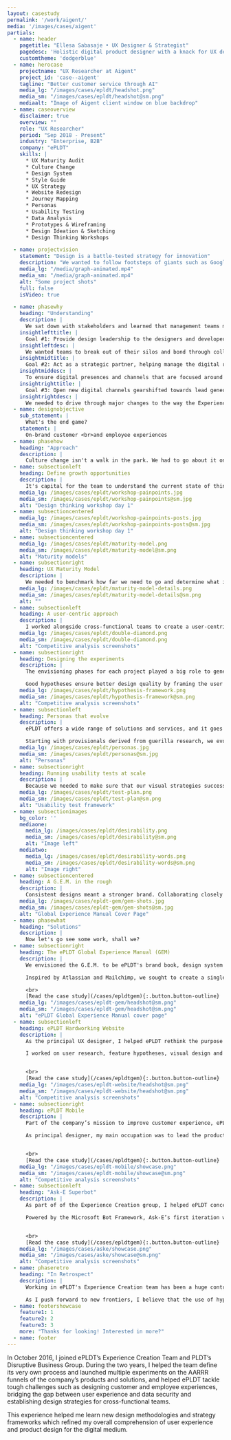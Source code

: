```yaml
---
layout: casestudy
permalink: '/work/aigent/'
media: '/images/cases/aigent'
partials:
  - name: header
    pagetitle: "Ellesa Sabasaje • UX Designer & Strategist"
    pagedesc: 'Holistic digital product designer with a knack for UX design, UX strategy, UX research, prototyping and front-end development'
    customtheme: 'dodgerblue'
  - name: herocase
    projectname: "UX Researcher at Aigent"
    project_id: 'case--aigent'
    tagline: "Better customer service through AI"
    media_lg: "/images/cases/epldt/headshot.png"
    media_sm: "/images/cases/epldt/headshot@sm.png"
    mediaalt: "Image of Aigent client window on blue backdrop"
  - name: caseoverview
    disclaimer: true
    overview: ""
    role: "UX Researcher"
    period: "Sep 2018 - Present"
    industry: "Enterprise, B2B"
    company: "ePLDT"
    skills: |
      * UX Maturity Audit    
      * Culture Change   
      * Design System    
      * Style Guide    
      * UX Strategy    
      * Website Redesign    
      * Journey Mapping
      * Personas
      * Usability Testing
      * Data Analysis
      * Prototypes & Wireframing
      * Design Ideation & Sketching    
      * Design Thinking Workshops

  - name: projectvision
    statement: "Design is a battle-tested strategy for innovation"
    description: "We wanted to follow footsteps of giants such as Google Ventures, Slack, IBM, Lenovo and Xiaomi, who found that embracing design at an early stage takes far fewer resources. We discovered that a competitive edge can be built through design."
    media_lg: "/media/graph-animated.mp4"
    media_sm: "/media/graph-animated.mp4"
    alt: "Some project shots"
    full: false
    isVideo: true

  - name: phasewhy
    heading: "Understanding"
    description: |
      We sat down with stakeholders and learned that management teams may not be aware of the strategic value of design, and do not use it as a resource for innovation. Our mission was clear &mdash;
    insightlefttitle: |
      Goal #1: Provide design leadership to the designers and developers across teams to help streamline design output and centralize resources
    insightleftdesc: |
      We wanted teams to break out of their silos and bond through collaboration and good critique. We needed to guide and upskill cross-functional teams to follow best user experience practices and to achieve operational excellence and rapid digital transformation.
    insightmidtitle: |
      Goal #2: Act as a strategic partner, helping manage the digital roadmap for the product, applications development, and marketing teams
    insightmiddesc: |
      To ensure digital presences and channels that are focused around the needs of users, we needed to have the voice of the user present in every roadmapping session.
    insightrighttitle: |
      Goal #3: Open new digital channels gearshifted towards lead generation, client acquisition, customer retention and data privacy.
    insightrightdesc: |
      We needed to drive through major changes to the way the Experience Creation team works, while delivering a roadmap of user-centered design and business projects that we’re proud to be part of.
  - name: designobjective
    sub_statement: |
      What's the end game?
    statement: |
      On-brand customer <br>and employee experiences
  - name: phasehow
    heading: "Approach"
    description: |
      Culture change isn't a walk in the park. We had to go about it one project at a time, iterating on our process along the way. But first, we needed to know where we stood in the grand scheme of things.
  - name: subsectionleft
    heading: Define growth opportunities
    description: |
      It's capital for the team to understand the current state of things before thinking of any solutions. We ran a series of workshops with senior and executive stakeholders to establish business objectives, strategies and measures of success. Where did we want to be at the end of the year? Where did we see ePLDT in 5 years?
    media_lg: /images/cases/epldt/workshop-painpoints.jpg
    media_sm: /images/cases/epldt/workshop-painpoints@sm.jpg
    alt: "Design thinking workshop day 1"
  - name: subsectioncentered
    media_lg: /images/cases/epldt/workshop-painpoints-posts.jpg
    media_sm: /images/cases/epldt/workshop-painpoints-posts@sm.jpg
    alt: "Design thinking workshop day 1"
  - name: subsectioncentered
    media_lg: /images/cases/epldt/maturity-model.png
    media_sm: /images/cases/epldt/maturity-model@sm.png
    alt: "Maturity models"
  - name: subsectionright
    heading: UX Maturity Model
    description: |
      We needed to benchmark how far we need to go and determine what it takes to get there. Inspired by Nielsen-Norman's model, I devised a simplified 5-level framework for measuring the UX maturity of the organization. This helped us identify areas of opportunities where UX and design can deliver the most value.
    media_lg: /images/cases/epldt/maturity-model-details.png
    media_sm: /images/cases/epldt/maturity-model-details@sm.png
    alt: ""
  - name: subsectionleft
    heading: A user-centric approach
    description: |
      I worked alongside cross-functional teams to create a user-centric innovation pipeline and to support roadmaps of tactical projects, all with users in mind. I also helped introduce and execute design sprints in collaboration with marketing, business, sales and product teams.
    media_lg: /images/cases/epldt/double-diamond.png
    media_sm: /images/cases/epldt/double-diamond.png
    alt: "Competitive analysis screenshots"
  - name: subsectionright
    heading: Designing the experiments
    description: |
      The envisioning phases for each project played a big role to generate experiment ideas that focus on solving the user’s pain points and not mindlessly attempt to drive growth. Nonetheless, to capture the essence of the proposed solutions and reaffirmed their potential, it is important to phrase the experiments as hypotheses.

      Good hypotheses ensure better design quality by framing the user experience around the success metrics while grounding the decisions in facts and data.
    media_lg: /images/cases/epldt/hypothesis-framework.png
    media_sm: /images/cases/epldt/hypothesis-framework@sm.png
    alt: "Competitive analysis screenshots"
  - name: subsectionleft
    heading: Personas that evolve
    description: |
      ePLDT offers a wide range of solutions and services, and it goes without saying that each targets a different set of personas. In lieu of traditional personas, we went with the JTBD (jobs-to-be-done) framework.

      Starting with provisionals derived from guerilla research, we evolved these personas as we developed the solutions. A mature persona added more business and design value to us so I devised a gamified persona development process to help us quantify the maturity level of each persona, using data from that to support other projects. Pretty neat, actually.
    media_lg: /images/cases/epldt/personas.jpg
    media_sm: /images/cases/epldt/personas@sm.jpg
    alt: "Personas"
  - name: subsectionright
    heading: Running usability tests at scale
    description: |
      Because we needed to make sure that our visual strategies successfully conveyed the company's brand pillars, I developed strategies and programs, not just for usability testing and evaluation, but also for measuring brand desirability. I based the desirability framework on the Microsoft Desirability Toolkit, using key words that fit ePLDT's brand messaging.
    media_lg: /images/cases/epldt/test-plan.png
    media_sm: /images/cases/epldt/test-plan@sm.png
    alt: "Usability test framework"
  - name: subsectionimages
    bg_color: ''
    mediaone:
      media_lg: /images/cases/epldt/desirability.png
      media_sm: /images/cases/epldt/desirability@sm.png
      alt: "Image left"
    mediatwo:
      media_lg: /images/cases/epldt/desirability-words.png
      media_sm: /images/cases/epldt/desirability-words@sm.png
      alt: "Image right"
  - name: subsectioncentered
    heading: A G.E.M. in the rough
    description: |
      Consistent designs meant a stronger brand. Collaborating closely with cross-departmental design teams, I helped develop ePLDT’s style guide, culture code and design system, and maintained centralized libraries to improve consistency of design across projects. One of our goals was to improve productivity and efficiency among design teams by providing a single source of truth for all things design-related within the organization.
    media_lg: /images/cases/epldt-gem/gem-shots.jpg
    media_sm: /images/cases/epldt-gem/gem-shots@sm.jpg
    alt: "Global Experience Manual Cover Page"
  - name: phasewhat
    heading: "Solutions"
    description: |
      Now let's go see some work, shall we?
  - name: subsectionright
    heading: The ePLDT Global Experience Manual (GEM)
    description: |
      We envisioned the G.E.M. to be ePLDT's brand book, design system and culture code rolled into one source. Wrangling up cross-functional designers, writers and key company personnel, we started working on the prototype of this unprecedented project.

      Inspired by Atlassian and Mailchimp, we sought to create a single source of truth for all things design-related within the organization with the goal of unifying designers across all subsidiaries and to ensure that the brand experience is consistent.

      <br>
      [Read the case study](/cases/epldtgem){:.button.button-outline}
    media_lg: "/images/cases/epldt-gem/headshot@sm.png"
    media_sm: "/images/cases/epldt-gem/headshot@sm.png"
    alt: "ePLDT Global Experience Manual cover page"
  - name: subsectionleft
    heading: ePLDT Hardworking Website
    description: |
      As the principal UX designer, I helped ePLDT rethink the purpose of the company website, and to turn it into a stronger lead generation channel.

      I worked on user research, feature hypotheses, visual design and a front-end design system based on atomic design.


      <br>
      [Read the case study](/cases/epldtgem){:.button.button-outline}
    media_lg: "/images/cases/epldt-website/headshot@sm.png"
    media_sm: "/images/cases/epldt-website/headshot@sm.png"
    alt: "Competitive analysis screenshots"
  - name: subsectionright
    heading: ePLDT Mobile
    description: |
      Part of the company’s mission to improve customer experience, ePLDT Mobile is the key next step toward digital transformation for enterprises.

      As principal designer, my main occupation was to lead the product design of the iOS and Android application from ideation to prototyping to usability testing.


      <br>
      [Read the case study](/cases/epldtgem){:.button.button-outline}
    media_lg: "/images/cases/epldt-mobile/showcase.png"
    media_sm: "/images/cases/epldt-mobile/showcase@sm.png"
    alt: "Competitive analysis screenshots"
  - name: subsectionleft
    heading: "Ask-E Superbot"
    description: |
      As part of of the Experience Creation group, I helped ePLDT conceptualize and design its flagship chatbot service. The goal was to train a system to “read the user's mind” by gathering key information points and intuiting complementary products and services.

      Powered by the Microsoft Bot Framework, Ask-E’s first iteration was hosted first on the company’s Facebook page and then on the company’s Workplace.


      <br>
      [Read the case study](/cases/epldtgem){:.button.button-outline}
    media_lg: "/images/cases/aske/showcase.png"
    media_sm: "/images/cases/aske/showcase@sm.png"
    alt: "Competitive analysis screenshots"
  - name: phaseretro
    heading: "In Retrospect"
    description: |
      Working in ePLDT's Experience Creation team has been a huge contributor to my product design education. In two years, I have learned new processes and refined my overall comprehension of  design for the digital medium.

      As I push forward to new frontiers, I believe that the use of hypotheses, experimentations, success metrics and fast idea generation are important principles and techniques that can be applied anywhere.
  - name: footershowcase
    feature1: 1
    feature2: 2
    feature3: 3
    more: "Thanks for looking! Interested in more?"
  - name: footer
---
```


In October 2016, I joined ePLDT’s Experience Creation Team and PLDT’s Disruptive Business Group. During the two years, I helped the team define its very own process and launched multiple experiments on the AARRR funnels of the company’s products and solutions, and helped ePLDT tackle tough challenges such as designing customer and employee experiences, bridging the gap between user experience and data security and establishing design strategies for cross-functional teams.

This experience helped me learn new design methodologies and strategy frameworks which refined my overall comprehension of user experience and product design for the digital medium.
